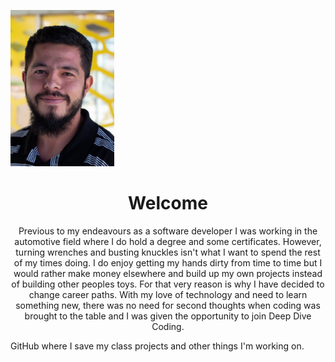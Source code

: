 ![HeadShot](https://github.com/Dloko505/dloko505.github.io/blob/master/images/Java4_.png)

  
<h1 align="center"> Welcome </h1>

<p align="center">Previous to my endeavours as a software developer I was working in the automotive field where I do hold a degree and some certificates.
However, turning wrenches and busting knuckles isn't what I want to spend the rest of my times doing. I do enjoy getting my hands dirty from time to time but I would rather make money elsewhere and build up my own projects instead of building other peoples toys. For that very reason is why I have decided to change career paths. With my love of technology and need to learn something new, there was no need for second thoughts when coding was brought to the table and I was given the opportunity to join Deep Dive Coding.

<p align="center>Coding is a passion I've had for quite some time but was afraid to take the risk, afraid I wasn't good enough. Now, I have spent the last few weeks learning to code at **Deep Dive Coding**, and I can't believe I have not taken the plundge into the depths sooner! While I haven't built anything completely spectacular at this point I'm having a blast destroying and fixing programs. However, I plan on focusing right now on learning the absolute basics and building a solid foundation on which I can really start to develope and create things I can love and or hate. Then figuring out exactly what I will apply my new found knowledge to will surely come easily after I get some very necessary basics covered. </p>

```
Some of the technologies I am currently learning and working with.

- Android
- GitHub
- Java
- Salesforce
```

```
Somethings I do while not in school coding.

- Code at home
- Spend time with my wife and three sons
- Attempt to code with my wife and three sons 
- Go to parks for picnics and recreation with the family
- Code at the park
- We go camping as much as time, weather and lack of laptop power will permit
- And coding in between all the tasks and events related  
- Also, enjoy reading and some occasional painting and drawing

```



Here is a link to my [GitHub](https://github.com/Dloko505) where I save my class projects and other things I'm working on.

